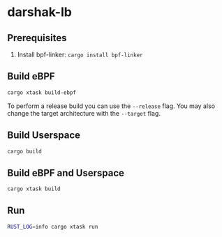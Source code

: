 # darshak-lb

## Prerequisites

1. Install bpf-linker: `cargo install bpf-linker`

## Build eBPF

```bash
cargo xtask build-ebpf
```

To perform a release build you can use the `--release` flag.
You may also change the target architecture with the `--target` flag.

## Build Userspace

```bash
cargo build
```

## Build eBPF and Userspace

```bash
cargo xtask build
```

## Run

```bash
RUST_LOG=info cargo xtask run
```
